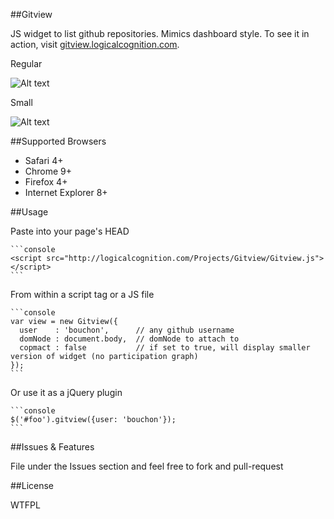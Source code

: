##Gitview

JS widget to list github repositories. Mimics dashboard style. To see it in action, visit [gitview.logicalcognition.com](http://gitview.logicalcognition.com).

Regular


![Alt text](http://logicalcognition.com/Projects/Gitview/demo/images/screenshot.png)

Small


![Alt text](http://logicalcognition.com/Projects/Gitview/demo/images/screenshotSmall.png)

##Supported Browsers

* Safari 4+
* Chrome 9+
* Firefox 4+
* Internet Explorer 8+

##Usage

Paste into your page's HEAD

	```console
	<script src="http://logicalcognition.com/Projects/Gitview/Gitview.js"></script>
	```

From within a script tag or a JS file
	
	```console
	var view = new Gitview({ 
	  user    : 'bouchon',      // any github username
	  domNode : document.body,  // domNode to attach to
	  copmact : false           // if set to true, will display smaller version of widget (no participation graph)
	});
	```
	
Or use it as a jQuery plugin
	
	```console
	$('#foo').gitview({user: 'bouchon'});
	```
	
##Issues & Features

File under the Issues section and feel free to fork and pull-request

##License

WTFPL